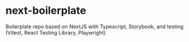 # next-boilerplate
Boilerplate repo based on NextJS with Typescript, Storybook, and testing (Vitest, React Testing Library, Playwright)
